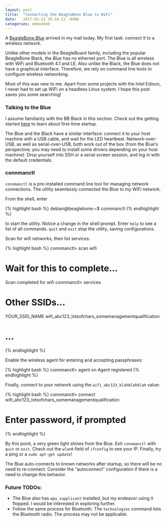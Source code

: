 ```yaml
---
layout: post
title:  "Connecting the BeagleBone Blue to WiFi"
date:   2017-03-21 20:10:22 -0400
categories: embedded
---
```


A [BeagleBone _Blue_][bbblue] arrived in my mail today. My first task: connect it to a wireless network.

Unlike other models in the BeagleBoard family, including the popular BeagleBone Black, the _Blue_ has no ethernet port. The Blue is all wireless with WiFi and Bluetooth 4.1 and LE. Also unlike the Black, the Blue does not have a graphical interface. Therefore, we rely on command line tools to configure wireless networking.

Most of this was new to me. Apart from some projects with the Intel Edison, I never had to set up WiFi on a headless Linux system. I hope this post saves you some searching!

### Talking to the Blue

I assume familiarity with the BB Black in this section. Check out the getting started [here][getting-started] to learn about first-time startup.

The Blue and the Black have a similar interface: connect it to your host machine with a USB cable, and wait for the LED heartbeat. Network-over-USB, as well as serial-over-USB, both work out of the box (from the Blue's perspective; you may need to install some drivers depending on your host machine). Drop yourself into SSH or a serial screen session, and log in with the default credentials.

### connmanctl

`connmanctl` is a pre-installed command line tool for managing network connections. The utility seamlessly connected the Blue to my WiFi network.

From the shell, enter

{% highlight bash %}
debian@beaglebone:~$ connmanctl
{% endhighlight %}

to start the utility. Notice a change in the shell prompt. Enter `help` to see a list of all commands. `quit` and `exit` stop the utility, saving configurations.

Scan for wifi networks, then list services:

{% highlight bash %}
connmanctl> scan wifi
# Wait for this to complete...
Scan completed for wifi
connmanctl> services

# Other SSIDs...
YOUR_SSID_NAME  wifi_abc123_lotsofchars_somemanagementqualification
# ...
{% endhighlight %}

Enable the wireless agent for entering and accepting passphrases:

{% highlight bash %}
connmanctl> agent on
Agent registered
{% endhighlight %}

Finally, connect to your network using the `wifi_abc123_blahblahblah` value:

{% highlight bash %}
connmanctl> connect wifi_abc123_lotsofchars_somemanagementqualification
# Enter password, if prompted
{% endhighlight %}

By this point, a very green light shines from the Blue. Exit `connmanctl` with `quit` or `exit`. Check out the `wlan0` field of `ifconfig` to see your IP. Finally, try a ping or a `sudo apt-get update`!

The Blue auto-connects to known networks after startup, so there will be no need to re-connect. Consider the "autoconnect" configuration if there is a need to change this behavior.

### Future TODOs:

- The Blue also has `wpa_supplicant` installed, but my endeavor using it flopped. I would be interested in exploring further.
- Follow the same process for Bluetooth. The `technologies` command lists the Bluetooth radio. The process may not be applicable.


[bbblue]: https://beagleboard.org/blog/2017-03-13-meet-beaglebone-blue/
[getting-started]: https://beagleboard.org/getting-started